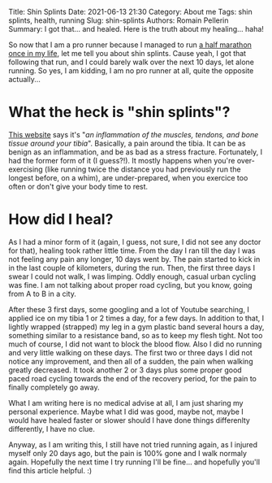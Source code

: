 Title: Shin Splints
Date: 2021-06-13 21:30
Category: About me
Tags: shin splints, health, running
Slug: shin-splints
Authors: Romain Pellerin
Summary: I got that... and healed. Here is the truth about my healing... haha!

So now that I am a pro runner because I managed to run [a half marathon once in my life](https://www.strava.com/activities/5368040239), let me tell you about shin splints. Cause yeah, I got that following that run, and I could barely walk over the next 10 days, let alone running. So yes, I am kidding, I am no pro runner at all, quite the opposite actually...

# What the heck is "shin splints"?

[This website](https://orthoinfo.aaos.org/en/diseases--conditions/shin-splints/) says it's "*an inflammation of the muscles, tendons, and bone tissue around your tibia*". Basically, a pain around the tibia. It can be as benign as an inflammation, and be as bad as a stress fracture. Fortunately, I had the former form of it (I guess?!). It mostly happens when you're over-exercising (like running twice the distance you had previously run the longest before, on a whim), are under-prepared, when you exercice too often or don't give your body time to rest.

# How did I heal?

As I had a minor form of it (again, I guess, not sure, I did not see any doctor for that), healing took rather little time. From the day I ran till the day I was not feeling any pain any longer, 10 days went by. The pain started to kick in in the last couple of kilometers, during the run. Then, the first three days I swear I could not walk, I was limping. Oddly enough, casual urban cycling was fine. I am not talking about proper road cycling, but you know, going from A to B in a city.

After these 3 first days, some googling and a lot of Youtube searching, I applied ice on my tibia 1 or 2 times a day, for a few days. In addition to that, I lightly wrapped (strapped) my leg in a gym plastic band several hours a day, something similar to a resistance band, so as to keep my flesh tight. Not too much of course, I did not want to block the blood flow. Also I did no running and very little walking on these days. The first two or three days I did not notice any improvement, and then all of a sudden, the pain when walking greatly decreased. It took another 2 or 3 days plus some proper good paced road cycling towards the end of the recovery period, for the pain to finally completely go away.

What I am writing here is no medical advise at all, I am just sharing my personal experience. Maybe what I did was good, maybe not, maybe I would have healed faster or slower should I have done things differenlty differently, I have no clue.

Anyway, as I am writing this, I still have not tried running again, as I injured myself only 20 days ago, but the pain is 100% gone and I walk normaly again. Hopefully the next time I try running I'll be fine... and hopefully you'll find this article helpful. :)
